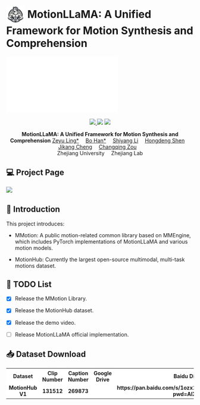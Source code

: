 # <img src="assets/motion_llama_logo.png" alt="Logo" style="width:50px; vertical-align:middle;"> **MotionLLaMA: A Unified Framework for Motion Synthesis and Comprehension**

![](./assets/overview.pdf)

<p align="center">
  <a href=''>
    <img src='https://img.shields.io/badge/Paper-PDF-yellow?style=flat&logo=arXiv&logoColor=yellow'>
  </a>
  <a href=''>
  <img src='https://img.shields.io/badge/Project-Page-orange?style=flat&logo=Google%20chrome&logoColor=orange'></a>
  <!-- <a href='https://youtu.be/0a0ZYJgzdWE'>
  <img src='https://img.shields.io/badge/YouTube-Video-EA3323?style=flat&logo=youtube&logoColor=EA3323'></a> -->
  <a href='https://github.com/ZeyuLing/MotionLLaMA'>
    <img src='https://img.shields.io/badge/GitHub-Code-black?style=flat&logo=github&logoColor=white'></a>
</p>

<p align="center">
<strong>MotionLLaMA: A Unified Framework for Motion Synthesis and Comprehension</strong>
    <a href='https://scholar.google.be/citations?hl=nl&user=znEflnQAAAAJ&view_op=list_works&gmla=AOAOcb2TR7qEXM6UaMoS2X58UZTBNRqgsZuX5pVg44IH3QjDY34EcXsYR1ulftMWcE4I2NDA6-JqCvBmLANJgCfgDvkD' target='_blank'>Zeyu Ling*</a>&emsp;
    <a href='' target='_blank'>Bo Han*</a>&emsp;
    <a href='' target='_blank'>Shiyang Li</a>&emsp;
    <a href='' target='_blank'>Hongdeng Shen</a>&emsp;
    <a href='' target='_blank'>Jikang Cheng</a>&emsp;
    <a href='' target='_blank'>Changqing Zou</a>&emsp;
    <br>
    Zhejiang University&emsp;
    Zhejiang Lab
    <br>
</p>


## 💻 Project Page



<p align="center">

  <a href='https://zeyuling.github.io/MotionLLaMA/'></a>

  <img src='https://img.shields.io/badge/Project-Page-orange?style=flat&logo=Google%20chrome&logoColor=orange'>		</a>

</p>

## 📖 Introduction

This project introduces:

- MMotion: A public motion-related common library based on MMEngine, which includes PyTorch implementations of
  MotionLLaMA and various motion models.

- MotionHub: Currently the largest open-source multimodal, multi-task motions dataset.

## 📜 TODO List

- [x] Release the MMotion Library.
- [x] Release the MotionHub dataset.
- [x] Release the demo video.
- [ ] Release MotionLLaMA official implementation.



## 📥 Dataset Download

<div align="center">
<table cellspacing="0" cellpadding="0" bgcolor="#ffffff" border="0">
  <tr>
    <th align="center">Dataset</th>
    <th align="center">Clip Number</th>
    <th align="center">Caption Number</th>
    <th align="center">Google Drive</th>
    <th align="center">Baidu Disk</th>
  </tr>
  <tr></tr>
  <tr>
  <td align="center"><b>MotionHub V1</b></td>
  <td align="center"><b>131512</b></td>
  <td align="center"><b>269873</b></td>
  <td align="center"><b></b></td>
  <td align="center"><b>https://pan.baidu.com/s/1ozx1LEU88Zoyq80tvT7Bfw?pwd=AIXM</b></td>
  </tr>
</table>
</div>



[//]: # (## ⚙️ Implementation)

[//]: # ()

[//]: # (Coming soon!)

[//]: # (## 🤝 Citation)

[//]: # ()

[//]: # (If you find this repository useful for your work, please consider citing it as follows:)

[//]: # ()

[//]: # (```)

[//]: # (@article{ling2023mcm,)

[//]: # (  title={Mcm: Multi-condition motion synthesis framework for multi-scenario},)

[//]: # (  author={Ling, Zeyu and Han, Bo and Wong, Yongkang and Kangkanhalli, Mohan and Geng, Weidong},)

[//]: # (  journal={arXiv preprint arXiv:2309.03031},)

[//]: # (  year={2023})

[//]: # (})

[//]: # (```)
